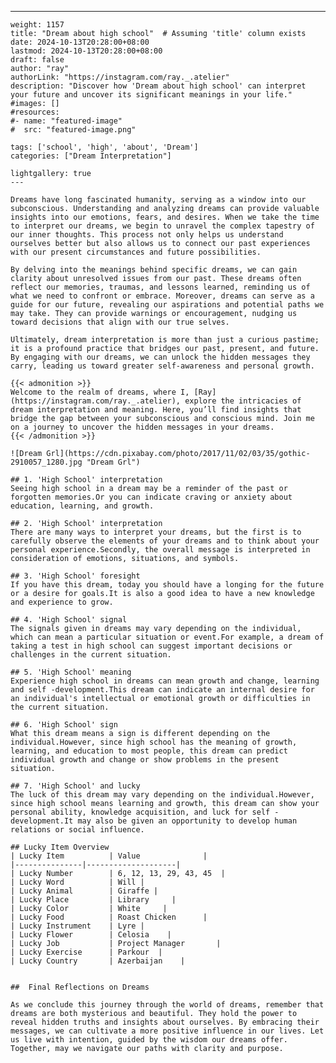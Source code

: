 ---
    weight: 1157
    title: "Dream about high school"  # Assuming 'title' column exists
    date: 2024-10-13T20:28:00+08:00
    lastmod: 2024-10-13T20:28:00+08:00
    draft: false
    author: "ray"
    authorLink: "https://instagram.com/ray._.atelier"
    description: "Discover how 'Dream about high school' can interpret your future and uncover its significant meanings in your life."
    #images: []
    #resources:
    #- name: "featured-image"
    #  src: "featured-image.png"
    
    tags: ['school', 'high', 'about', 'Dream']
    categories: ["Dream Interpretation"]
    
    lightgallery: true
    ---
    
    Dreams have long fascinated humanity, serving as a window into our subconscious. Understanding and analyzing dreams can provide valuable insights into our emotions, fears, and desires. When we take the time to interpret our dreams, we begin to unravel the complex tapestry of our inner thoughts. This process not only helps us understand ourselves better but also allows us to connect our past experiences with our present circumstances and future possibilities.
    
    By delving into the meanings behind specific dreams, we can gain clarity about unresolved issues from our past. These dreams often reflect our memories, traumas, and lessons learned, reminding us of what we need to confront or embrace. Moreover, dreams can serve as a guide for our future, revealing our aspirations and potential paths we may take. They can provide warnings or encouragement, nudging us toward decisions that align with our true selves.
    
    Ultimately, dream interpretation is more than just a curious pastime; it is a profound practice that bridges our past, present, and future. By engaging with our dreams, we can unlock the hidden messages they carry, leading us toward greater self-awareness and personal growth.
    
    {{< admonition >}}
    Welcome to the realm of dreams, where I, [Ray](https://instagram.com/ray._.atelier), explore the intricacies of dream interpretation and meaning. Here, you’ll find insights that bridge the gap between your subconscious and conscious mind. Join me on a journey to uncover the hidden messages in your dreams.
    {{< /admonition >}}
    
    ![Dream Grl](https://cdn.pixabay.com/photo/2017/11/02/03/35/gothic-2910057_1280.jpg "Dream Grl")
    
    ## 1. 'High School' interpretation
    Seeing high school in a dream may be a reminder of the past or forgotten memories.Or you can indicate craving or anxiety about education, learning, and growth.
    
    ## 2. 'High School' interpretation
    There are many ways to interpret your dreams, but the first is to carefully observe the elements of your dreams and to think about your personal experience.Secondly, the overall message is interpreted in consideration of emotions, situations, and symbols.
    
    ## 3. 'High School' foresight
    If you have this dream, today you should have a longing for the future or a desire for goals.It is also a good idea to have a new knowledge and experience to grow.
    
    ## 4. 'High School' signal
    The signals given in dreams may vary depending on the individual, which can mean a particular situation or event.For example, a dream of taking a test in high school can suggest important decisions or challenges in the current situation.
    
    ## 5. 'High School' meaning
    Experience high school in dreams can mean growth and change, learning and self -development.This dream can indicate an internal desire for an individual's intellectual or emotional growth or difficulties in the current situation.
    
    ## 6. 'High School' sign
    What this dream means a sign is different depending on the individual.However, since high school has the meaning of growth, learning, and education to most people, this dream can predict individual growth and change or show problems in the present situation.
    
    ## 7. 'High School' and lucky
    The luck of this dream may vary depending on the individual.However, since high school means learning and growth, this dream can show your personal ability, knowledge acquisition, and luck for self -development.It may also be given an opportunity to develop human relations or social influence.
    
    ## Lucky Item Overview
    | Lucky Item          | Value              |
    |---------------|--------------------|
    | Lucky Number        | 6, 12, 13, 29, 43, 45  |
    | Lucky Word          | Will |
    | Lucky Animal        | Giraffe |
    | Lucky Place         | Library     |
    | Lucky Color         | White     |
    | Lucky Food          | Roast Chicken      |
    | Lucky Instrument    | Lyre |
    | Lucky Flower        | Celosia    |
    | Lucky Job           | Project Manager       |
    | Lucky Exercise      | Parkour  |
    | Lucky Country       | Azerbaijan    |
    
    
    ##  Final Reflections on Dreams
    
    As we conclude this journey through the world of dreams, remember that dreams are both mysterious and beautiful. They hold the power to reveal hidden truths and insights about ourselves. By embracing their messages, we can cultivate a more positive influence in our lives. Let us live with intention, guided by the wisdom our dreams offer. Together, may we navigate our paths with clarity and purpose.
    